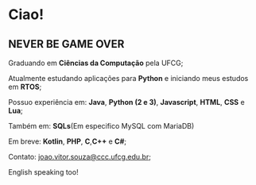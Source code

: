 # Ciao!
## **NEVER BE GAME OVER**
<!--
**joaovdmcs/joaovdmcs** is a ✨ _special_ ✨ repository because its `README.md` (this file) appears on your GitHub profile.

Here are some ideas to get you started:

- 🔭 I’m currently working on ...
- 🌱 I’m currently learning ...
- 👯 I’m looking to collaborate on ...
- 🤔 I’m looking for help with ...
- 💬 Ask me about ...
- 📫 How to reach me: ...
- 😄 Pronouns: ...
- ⚡ Fun fact: ...
-->

Graduando em **Ciências da Computação** pela UFCG;


Atualmente estudando aplicações para **Python** e iniciando meus estudos em **RTOS**;


Possuo experiência em: **Java**, **Python (2 e 3)**, **Javascript**, **HTML**, **CSS** e **Lua**;


Também em: **SQLs**(Em especifico MySQL com MariaDB)


Em breve: **Kotlin**, **PHP**, **C**,**C++** e **C#**;


Contato: joao.vitor.souza@ccc.ufcg.edu.br;


English speaking too!
